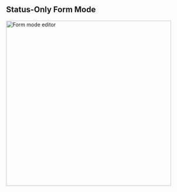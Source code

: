 ## Status-Only Form Mode

<img height="450px" src="slides/images/formAccessModeComplete.png" alt="Form mode editor" />
